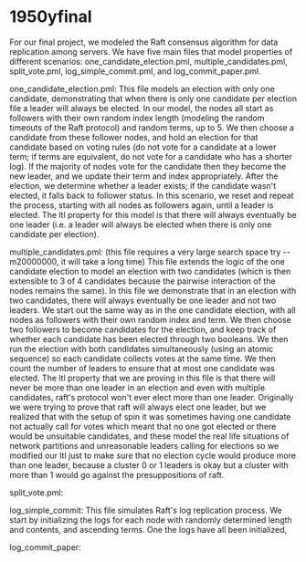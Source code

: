 # 1950yfinal

For our final project, we modeled the Raft consensus algorithm for data replication among servers. We have five main files that model properties of different scenarios: one_candidate_election.pml, multiple_candidates.pml, split_vote.pml, log_simple_commit.pml, and log_commit_paper.pml.

one_candidate_election.pml:
	This file models an election with only one candidate, demonstrating that when there is only one candidate per election file a leader will always be elected. In our model, the nodes all start as followers with their own random index length (modeling the random timeouts of the Raft protocol) and random terms, up to 5. We then choose a candidate from these follower nodes, and hold an election for that candidate based on voting rules (do not vote for a candidate at a lower term; if terms are equivalent, do not vote for a candidate who has a shorter log). If the majority of nodes vote for the candidate then they become the new leader, and we update their term and index appropriately. 
	After the election, we determine whether a leader exists; if the candidate wasn't elected, it falls back to follower status. In this scenario, we reset and repeat the process, starting with all nodes as followers again, until a leader is elected. The ltl property for this model is that there will always eventually be one leader (i.e. a leader will always be elected when there is only one candidate per election).

multiple_candidates.pml:
    (this file requires a very large search space try --m20000000, it will take a long time)
	This file extends the logic of the one candidate election to model an election with two candidates (which is then extensible to 3 of 4 candidates because the pairwise interaction of the nodes remains the same). In this file we demonstrate that in an election with two candidates, there will always eventually be one leader and not two leaders.
	We start out the same way as in the one candidate election, with all nodes as followers with their own random index and term. We then choose two followers to become candidates for the election, and keep track of whether each candidate has been elected through two booleans. We then run the election with both candidates simultaneously (using an atomic sequence) so each candidate collects votes at the same time. We then count the number of leaders to ensure that at most one candidate was elected. 
	The ltl property that we are proving in this file is that there will never be more than one leader in an election and even with multiple candidates, raft's protocol won't ever elect more than one leader.
    Originally we were trying to prove that raft will always elect one leader, but we realized that with the setup of spin it was sometimes having one candidate not actually call for votes which meant that no one got elected or there would be unsuitable candidates, and these model the real life situations of network partitions and unreasonable leaders calling for elections so we modified our ltl just to make sure that no election cycle would produce more than one leader, because a cluster 0 or 1 leaders is okay but a cluster with more than 1 would go against the presuppositions of raft. 

split_vote.pml:

log_simple_commit:
	This file simulates Raft's log replication process. We start by initializing the logs for each node with randomly determined length and contents, and ascending terms. One the logs have all been initialized, 

log_commit_paper: